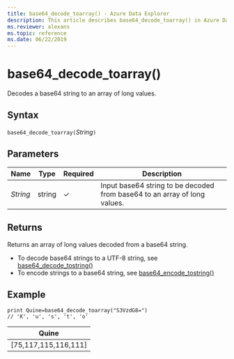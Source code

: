 ```yaml
---
title: base64_decode_toarray() - Azure Data Explorer
description: This article describes base64_decode_toarray() in Azure Data Explorer.
ms.reviewer: alexans
ms.topic: reference
ms.date: 06/22/2019
---
```

# base64_decode_toarray()

Decodes a base64 string to an array of long values.

## Syntax

`base64_decode_toarray(`*String*`)`

## Parameters

| Name | Type | Required | Description |
| -- | -- | -- | -- |
| *String* | string | &check; |  Input base64 string to be decoded from base64 to an array of long values.|

## Returns

Returns an array of long values decoded from a base64 string.

* To decode base64 strings to a UTF-8 string, see [base64_decode_tostring()](base64_decode_tostringfunction.md)
* To encode strings to a base64 string, see [base64_encode_tostring()](base64_encode_tostringfunction.md)

## Example

<!-- csl: https://help.kusto.windows.net/Samples -->
```kusto
print Quine=base64_decode_toarray("S3VzdG8=")  
// 'K', 'u', 's', 't', 'o'
```

|Quine|
|-----|
|[75,117,115,116,111]|
